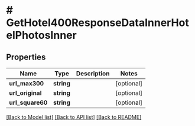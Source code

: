 # # GetHotel400ResponseDataInnerHotelPhotosInner

## Properties

Name | Type | Description | Notes
------------ | ------------- | ------------- | -------------
**url_max300** | **string** |  | [optional]
**url_original** | **string** |  | [optional]
**url_square60** | **string** |  | [optional]

[[Back to Model list]](../../README.md#models) [[Back to API list]](../../README.md#endpoints) [[Back to README]](../../README.md)
